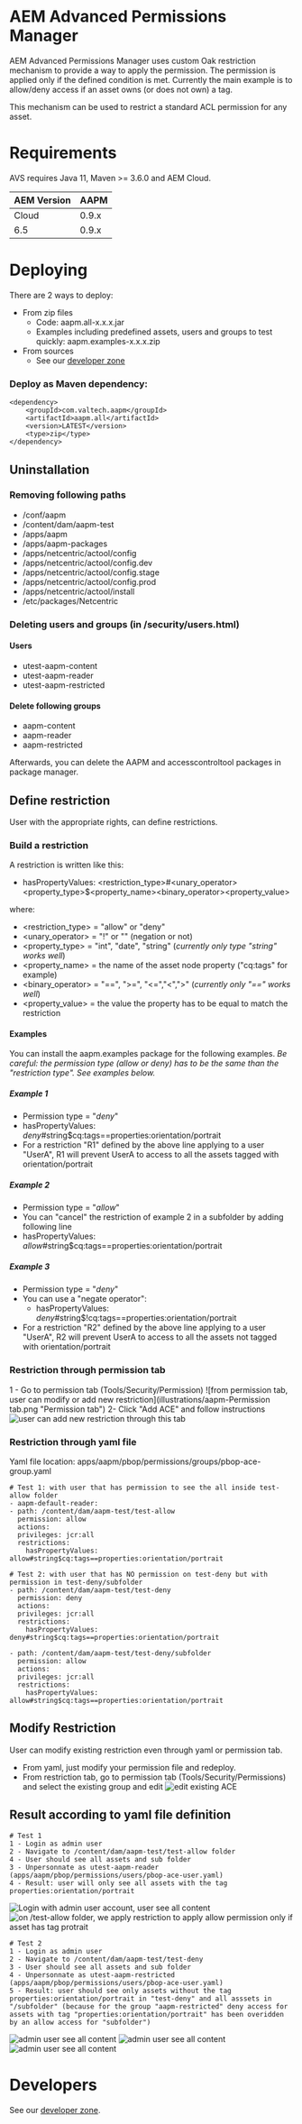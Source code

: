 # AEM Advanced Permissions Manager

AEM Advanced Permissions Manager uses custom Oak restriction mechanism to provide a way to apply the permission.
The permission is applied only if the defined condition is met. Currently the main example is to allow/deny access
if an asset owns (or does not own) a tag.

This mechanism can be used to restrict a standard ACL permission for any asset.

# Requirements

AVS requires Java 11, Maven >= 3.6.0 and AEM Cloud.


| AEM Version | AAPM        |
|-------------|-------------|
| Cloud       | 0.9.x       |
| 6.5         | 0.9.x       |

# Deploying
There are 2 ways to deploy:
- From zip files
  - Code: aapm.all-x.x.x.jar
  - Examples including predefined assets, users and groups to test quickly: aapm.examples-x.x.x.zip
- From sources 
  - See our [developer zone](docs/developers.md)

    
### Deploy as Maven dependency:
    <dependency>
        <groupId>com.valtech.aapm</groupId>
        <artifactId>aapm.all</artifactId>
        <version>LATEST</version>
        <type>zip</type>
    </dependency>


## Uninstallation

### Removing following paths
- /conf/aapm
- /content/dam/aapm-test
- /apps/aapm
- /apps/aapm-packages
- /apps/netcentric/actool/config
- /apps/netcentric/actool/config.dev
- /apps/netcentric/actool/config.stage
- /apps/netcentric/actool/config.prod
- /apps/netcentric/actool/install
- /etc/packages/Netcentric

### Deleting users and groups (in /security/users.html)
#### Users

- utest-aapm-content
- utest-aapm-reader
- utest-aapm-restricted


#### Delete following groups

- aapm-content
- aapm-reader
- aapm-restricted

Afterwards, you can delete the AAPM and accesscontroltool packages in package manager.

## Define restriction 
User with the appropriate rights, can define restrictions.

### Build a restriction

A restriction is written like this:

- hasPropertyValues: <restriction_type>#<unary_operator><property_type>$<property_name><binary_operator><property_value>

where:

- <restriction_type> = "allow" or "deny"
- <unary_operator> = "!" or "" (negation or not)
- <property_type> = "int", "date", "string" (*currently only type "string" works well*)
- <property_name> = the name of the asset node property ("cq:tags" for example)
- <binary_operator> = "==", ">=", "<=","<",">" (*currently only "==" works well*)
- <property_value> = the value the property has to be equal to match the restriction

#### Examples
You can install the aapm.examples package for the following examples.
*Be careful: the permission type (allow or deny) has to be the same than the "restriction type". See examples below.*

##### Example 1
- Permission type = "*deny*"
- hasPropertyValues: *deny*#string$cq:tags==properties:orientation/portrait
- For a restriction "R1" defined by the above line applying to a user "UserA", R1 will prevent UserA to access to all
  the assets tagged with orientation/portrait

##### Example 2
- Permission type = "*allow*"
- You can "cancel" the restriction of example 2 in a subfolder by adding following line
- hasPropertyValues: *allow*#string$cq:tags==properties:orientation/portrait

##### Example 3
- Permission type = "*deny*"
- You can use a "negate operator":
    - hasPropertyValues: *deny*#string$!cq:tags==properties:orientation/portrait
- For a restriction "R2" defined by the above line applying to a user "UserA", R2 will prevent UserA to access to all
the assets not tagged with orientation/portrait

### Restriction through permission tab
 1 - Go to permission tab (Tools/Security/Permission)
![from permission tab, user can modify or add new restriction](illustrations/aapm-Permission tab.png "Permission tab")
 2- Click "Add ACE" and follow instructions 
![user can add new restriction through this tab](illustrations/aapm-add-new-restriction.png "add ace")
### Restriction through yaml file
  Yaml file location: apps/aapm/pbop/permissions/groups/pbop-ace-group.yaml

    # Test 1: with user that has permission to see the all inside test-allow folder
    - aapm-default-reader:
    - path: /content/dam/aapm-test/test-allow
      permission: allow
      actions:
      privileges: jcr:all
      restrictions:
        hasPropertyValues: allow#string$cq:tags==properties:orientation/portrait

    # Test 2: with user that has NO permission on test-deny but with permission in test-deny/subfolder
    - path: /content/dam/aapm-test/test-deny
      permission: deny
      actions:
      privileges: jcr:all
      restrictions:
        hasPropertyValues: deny#string$cq:tags==properties:orientation/portrait

    - path: /content/dam/aapm-test/test-deny/subfolder
      permission: allow
      actions:
      privileges: jcr:all
      restrictions:
        hasPropertyValues: allow#string$cq:tags==properties:orientation/portrait

## Modify Restriction

 User can modify existing restriction even through yaml or permission tab. 
 - From yaml, just modify your permission file and redeploy. 
 - From restriction tab, go to permission tab (Tools/Security/Permissions) and select the existing group and edit
![edit existing ACE](illustrations/aapm-see-and-modify-restriction.png "edit exisiting ace")

## Result according to yaml file definition

    # Test 1
    1 - Login as admin user
    2 - Navigate to /content/dam/aapm-test/test-allow folder
    4 - User should see all assets and sub folder
    3 - Unpersonnate as utest-aapm-reader (apps/aapm/pbop/permissions/users/pbop-ace-user.yaml)
    4 - Result: user will only see all assets with the tag properties:orientation/portrait
  ![Login with admin user account, user see all content](illustrations/aapm-admin-to-reader.png "Login with admin user account")
  ![on /test-allow folder, we apply restriction to apply allow permission only if asset has tag protrait](illustrations/aapm-reader.png "Impersonate as utest-aapm-reader")

    # Test 2
    1 - Login as admin user
    2 - Navigate to /content/dam/aapm-test/test-deny
    3 - User should see all assets and sub folder
    4 - Unpersonnate as utest-aapm-restricted (apps/aapm/pbop/permissions/users/pbop-ace-user.yaml)
    5 - Result: user should see only assets without the tag properties:orientation/portrait in "test-deny" and all asssets in "/subfolder" (because for the group "aapm-restricted" deny access for assets with tag "properties:orientation/portrait" has been overidden by an allow access for "subfolder")
  ![admin user see all content](illustrations/aapm-admin-to-restricted.png "Connect as admin user")
  ![admin user see all content](illustrations/aapm-assets-in-test-deny.png "Display utest-aapm-restricted assets for 'test-deny'")
  ![admin user see all content](illustrations/aapm-assets-in-subfolder.png "Display utest-aapm-restricted assets for 'subfolder")


# Developers

See our [developer zone](docs/developers.md).